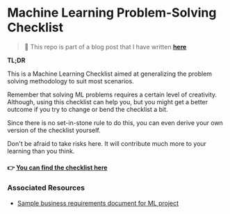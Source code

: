 # Machine Learning Problem-Solving Checklist

> 📌 This repo is part of a blog post that I have written **[here](https://medium.com/@hammad.ai/machine-learning-problem-solving-checklist-e5584793cc47)**

**TL;DR**

This is a Machine Learning Checklist aimed at generalizing the problem solving methodology to suit most scenarios.
  
Remember that solving ML problems requires a certain level of creativity. Although, using this checklist can help you, but you might get a better outcome if you try to change or bend the checklist a bit. 

Since there is no set-in-stone rule to do this, you can even derive your own version of the checklist yourself. 

Don't be afraid to take risks here. It will contribute much more to your learning than you think.

#### 👉 [You can find the checklist here](./ml_problemsolving_checklist.md)

### Associated Resources
- [Sample business requirements document for ML project](./sample_business_requirement_for_ml_project.md)
